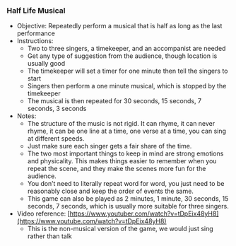 ### Half Life Musical

* Objective: Repeatedly perform a musical that is half as long as the last performance  
* Instructions:   
  * Two to three singers, a timekeeper, and an accompanist are needed  
  * Get any type of suggestion from the audience, though location is usually good  
  * The timekeeper will set a timer for one minute then tell the singers to start  
  * Singers then perform a one minute musical, which is stopped by the timekeeper  
  * The musical is then repeated for 30 seconds, 15 seconds, 7 seconds, 3 seconds  
* Notes:  
  * The structure of the music is not rigid. It can rhyme, it can never rhyme, it can be one line at a time, one verse at a time, you can sing at different speeds.  
  * Just make sure each singer gets a fair share of the time.  
  * The two most important things to keep in mind are strong emotions and physicality. This makes things easier to remember when you repeat the scene, and they make the scenes more fun for the audience.  
  * You don’t need to literally repeat word for word, you just need to be reasonably close and keep the order of events the same.  
  * This game can also be played as 2 minutes, 1 minute, 30 seconds, 15 seconds, 7 seconds, which is usually more suitable for three singers.  
* Video reference: [https://www.youtuber.com/watch?v=tDpEix48yH8](https://www.youtube.com/watch?v=tDpEix48yH8)  
  * This is the non-musical version of the game, we would just sing rather than talk